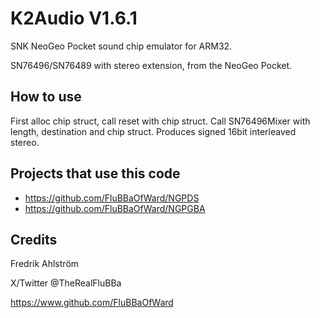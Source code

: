 # K2Audio V1.6.1

SNK NeoGeo Pocket sound chip emulator for ARM32.

SN76496/SN76489 with stereo extension, from the NeoGeo Pocket.

## How to use

First alloc chip struct, call reset with chip struct.
Call SN76496Mixer with length, destination and chip struct.
Produces signed 16bit interleaved stereo.

## Projects that use this code

* https://github.com/FluBBaOfWard/NGPDS
* https://github.com/FluBBaOfWard/NGPGBA

## Credits

Fredrik Ahlström

X/Twitter @TheRealFluBBa

https://www.github.com/FluBBaOfWard
